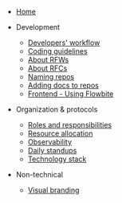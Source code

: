 
- [Home](README.md)

- Development
  - [Developers' workflow](dev/developers-workflow.md)
  - [Coding guidelines](dev/coding-guidelines.md)
  - [About RFWs](dev/rfw-about.md)
  - [About RFCs](dev/rfc-about.md) 
  - [Naming repos](dev/naming-repos.md)
  - [Adding docs to repos](dev/docs.md)
  - [Frontend - Using Flowbite](dev/flowbite-figma.md)

- Organization & protocols
  - [Roles and responsibilities](org/roles-responsibilities.md)
  - [Resource allocation](org/resource-allocation.md)
  - [Observability](org/observability.md)
  - [Daily standups](org/daily-standups.md)
  - [Technology stack](org/tech-stack.md)

- Non-technical
  - [Visual branding](non-technical/visual-branding.md)
